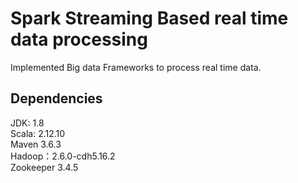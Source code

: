 
# Spark Streaming Based real time data processing
Implemented Big data Frameworks to process real time data.

## Dependencies
JDK: 1.8  
Scala: 2.12.10  
Maven 3.6.3  
Hadoop：2.6.0-cdh5.16.2  
Zookeeper 3.4.5  


